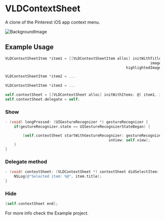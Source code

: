 # VLDContextSheet

A clone of the Pinterest iOS app context menu.

![BackgroundImage](https://github.com/vangelov/VLDContextSheet/blob/master/Screenshot.png)

## Example Usage

```objective-c
VLDContextSheetItem *item1 = [[VLDContextSheetItem alloc] initWithTitle: @"Gift"
                                                                  image: [UIImage imageNamed: @"gift"]
                                                       highlightedImage: [UIImage imageNamed: @"gift_highlighted"]];

VLDContextSheetItem *item2 = ...
    
VLDContextSheetItem *item3 = ...
    
self.contextSheet = [[VLDContextSheet alloc] initWithItems: @[ item1, item2, item3 ]];
self.contextSheet.delegate = self;
```

### Show

```objective-c
- (void) longPressed: (UIGestureRecognizer *) gestureRecognizer {
    if(gestureRecognizer.state == UIGestureRecognizerStateBegan) {

        [self.contextSheet startWithGestureRecognizer: gestureRecognizer
                                               inView: self.view];
    }
}
```
### Delegate method

```objective-c
- (void) contextSheet: (VLDContextSheet *) contextSheet didSelectItem: (VLDContextSheetItem *) item {
    NSLog(@"Selected item: %@", item.title);
}
```

### Hide

```objective-c
[self.contextSheet end];
```

For more info check the Example project.

       

